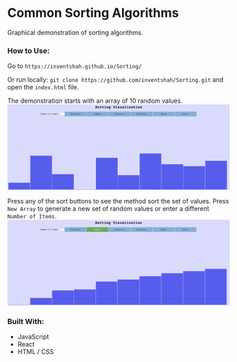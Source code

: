 # Common Sorting Algorithms
Graphical demonstration of sorting algorithms.

### How to Use:
Go to `https://inventshah.github.io/Sorting/`

Or run locally: `git clone https://github.com/inventshah/Sorting.git` and open the `index.html` file.

The demonstration starts with an array of 10 random values.
![home](images/home.png)

Press any of the sort buttons to see the method sort the set of values. Press `New Array` to generate a new set of random values or enter a different `Number of Items`.
![bubble](images/bubble.png)

### Built With:
- JavaScript
- React
- HTML / CSS